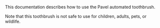 This documentation describes how to use the Pavel automated 
toothbrush.

Note that this toothbrush is not safe to use for children,
adults, pets, or wildlife.
